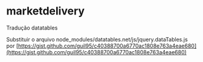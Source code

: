 # marketdelivery

Tradução datatables

Substituir o arquivo node_modules/datatables.net/js/jquery.dataTables.js por [https://gist.github.com/guil95/c40388700a6770ac1808e763a4eae680](https://gist.github.com/guil95/c40388700a6770ac1808e763a4eae680)
